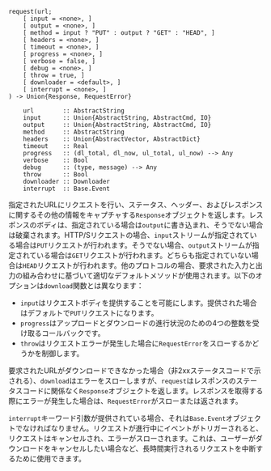```
request(url;
    [ input = <none>, ]
    [ output = <none>, ]
    [ method = input ? "PUT" : output ? "GET" : "HEAD", ]
    [ headers = <none>, ]
    [ timeout = <none>, ]
    [ progress = <none>, ]
    [ verbose = false, ]
    [ debug = <none>, ]
    [ throw = true, ]
    [ downloader = <default>, ]
    [ interrupt = <none>, ]
) -> Union{Response, RequestError}

    url        :: AbstractString
    input      :: Union{AbstractString, AbstractCmd, IO}
    output     :: Union{AbstractString, AbstractCmd, IO}
    method     :: AbstractString
    headers    :: Union{AbstractVector, AbstractDict}
    timeout    :: Real
    progress   :: (dl_total, dl_now, ul_total, ul_now) --> Any
    verbose    :: Bool
    debug      :: (type, message) --> Any
    throw      :: Bool
    downloader :: Downloader
    interrupt  :: Base.Event
```

指定されたURLにリクエストを行い、ステータス、ヘッダー、およびレスポンスに関するその他の情報をキャプチャする`Response`オブジェクトを返します。レスポンスのボディは、指定されている場合は`output`に書き込まれ、そうでない場合は破棄されます。HTTP/Sリクエストの場合、`input`ストリームが指定されている場合は`PUT`リクエストが行われます。そうでない場合、`output`ストリームが指定されている場合は`GET`リクエストが行われます。どちらも指定されていない場合は`HEAD`リクエストが行われます。他のプロトコルの場合、要求された入力と出力の組み合わせに基づいて適切なデフォルトメソッドが使用されます。以下のオプションは`download`関数とは異なります：

  * `input`はリクエストボディを提供することを可能にします。提供された場合はデフォルトで`PUT`リクエストになります。
  * `progress`はアップロードとダウンロードの進行状況のための4つの整数を受け取るコールバックです。
  * `throw`はリクエストエラーが発生した場合に`RequestError`をスローするかどうかを制御します。

要求されたURLがダウンロードできなかった場合（非2xxステータスコードで示される）、`download`はエラーをスローしますが、`request`はレスポンスのステータスコードに関係なく`Response`オブジェクトを返します。レスポンスを取得する際にエラーが発生した場合は、`RequestError`がスローまたは返されます。

`interrupt`キーワード引数が提供されている場合、それは`Base.Event`オブジェクトでなければなりません。リクエストが進行中にイベントがトリガーされると、リクエストはキャンセルされ、エラーがスローされます。これは、ユーザーがダウンロードをキャンセルしたい場合など、長時間実行されるリクエストを中断するために使用できます。
